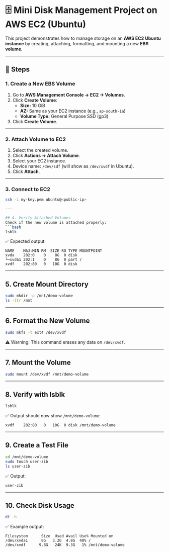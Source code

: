 # 🗄️ Mini Disk Management Project on AWS EC2 (Ubuntu)

This project demonstrates how to manage storage on an **AWS EC2 Ubuntu instance** by creating, attaching, formatting, and mounting a new **EBS volume**.

---

## 📌 Steps

### **1. Create a New EBS Volume**
1. Go to **AWS Management Console → EC2 → Volumes**.
2. Click **Create Volume**:
   - **Size:** 10 GiB  
   - **AZ:** Same as your EC2 instance (e.g., `ap-south-1a`)  
   - **Volume Type:** General Purpose SSD (gp3)  
3. Click **Create Volume**.

---

### **2. Attach Volume to EC2**
1. Select the created volume.  
2. Click **Actions → Attach Volume**.  
3. Select your EC2 instance.  
4. Device name: `/dev/sdf` (will show as `/dev/xvdf` in Ubuntu).  
5. Click **Attach**.

---

### **3. Connect to EC2**
```bash
ssh -i my-key.pem ubuntu@<public-ip>

---

## 4. Verify Attached Volumes
Check if the new volume is attached properly:
```bash
lsblk
````

✅ Expected output:

```
NAME    MAJ:MIN RM  SIZE RO TYPE MOUNTPOINT
xvda    202:0    0    8G  0 disk
└─xvda1 202:1    0    8G  0 part /
xvdf    202:80   0   10G  0 disk
```

---

## 5. Create Mount Directory

```bash
sudo mkdir -p /mnt/demo-volume
ls -ltr /mnt
```

---

## 6. Format the New Volume

```bash
sudo mkfs -t ext4 /dev/xvdf
```

⚠️ Warning: This command erases any data on `/dev/xvdf`.

---

## 7. Mount the Volume

```bash
sudo mount /dev/xvdf /mnt/demo-volume
```

---

## 8. Verify with lsblk

```bash
lsblk
```

✅ Output should now show `/mnt/demo-volume`:

```
xvdf    202:80   0   10G  0 disk /mnt/demo-volume
```

---

## 9. Create a Test File

```bash
cd /mnt/demo-volume
sudo touch user-zib
ls user-zib
```

✅ Output:

```
user-zib
```

---

## 10. Check Disk Usage

```bash
df -h
```

✅ Example output:

```
Filesystem      Size  Used Avail Use% Mounted on
/dev/xvda1      8G   3.2G  4.8G  40% /
/dev/xvdf      9.8G   24K  9.3G   1% /mnt/demo-volume
```

